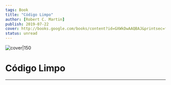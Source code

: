 ```yaml
---
tags: Book
title: "Código Limpo"
author: [Robert C. Martin]
publish: 2019-07-22
cover: http://books.google.com/books/content?id=GXWkDwAAQBAJ&printsec=frontcover&img=1&zoom=1&source=gbs_api
status: unread
---
```


![cover|150](http://books.google.com/books/content?id=GXWkDwAAQBAJ&printsec=frontcover&img=1&zoom=1&source=gbs_api)  
# Código Limpo
---